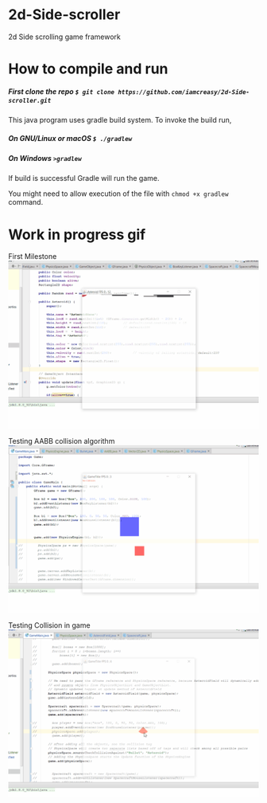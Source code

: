 # 2d-Side-scroller
2d Side scrolling game framework

# How to compile and run
##### First clone the repo `$ git clone https://github.com/iamcreasy/2d-Side-scroller.git`

This java program uses gradle build system. To invoke the build run,
##### On GNU/Linux or macOS `$ ./gradlew`
##### On Windows `>gradlew`
If build is successful Gradle will run the game.

You might need to allow execution of the file with `chmod +x gradlew` command.

# Work in progress gif
First Milestone
![](https://github.com/iamcreasy/2d-Side-scroller/blob/master/wip_gif/milestone_1.gif)

Testing AABB collision algorithm
![](https://github.com/iamcreasy/2d-Side-scroller/blob/master/wip_gif/Collision%20Test.gif)

Testing Collision in game
![](https://github.com/iamcreasy/2d-Side-scroller/blob/master/wip_gif/Collision%20in%20game.gif)
